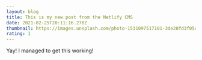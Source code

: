 ```yaml
---
layout: blog
title: This is my new post from the Netlify CMS
date: 2021-02-25T20:11:16.278Z
thumbnail: https://images.unsplash.com/photo-1531097517181-3de20fd3f05c?ixid=MXwxMjA3fDB8MHxwaG90by1wYWdlfHx8fGVufDB8fHw%3D&ixlib=rb-1.2.1&auto=format&fit=crop&w=1350&q=80
rating: 1
---
```

Yay! I managed to get this working!